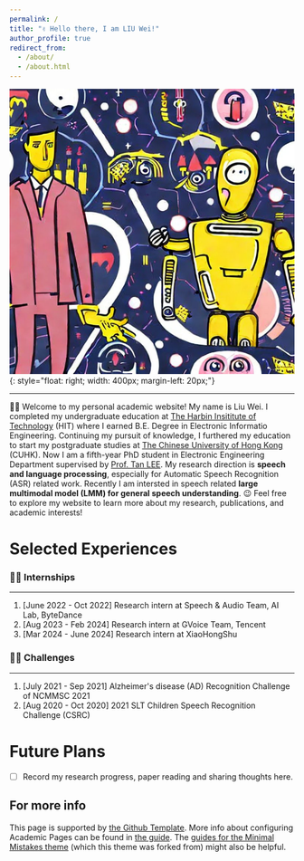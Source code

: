 ```yaml
---
permalink: /
title: "✌ Hello there, I am LIU Wei!"
author_profile: true
redirect_from: 
  - /about/
  - /about.html
---
```


![human talks to robot](/images/bg.png){: style="float: right; width: 400px; margin-left: 20px;"}

---
👨‍🎓 Welcome to my personal academic website! My name is Liu Wei. I completed my undergraduate education at [The Harbin Insititute of Technology](http://en.hit.edu.cn/) (HIT) where I earned B.E. Degree in Electronic Informatio Engineering. Continuing my pursuit of knowledge, I furthered my education to start my postgraduate studies at [The Chinese University of Hong Kong](https://www.cuhk.edu.hk/english/index.html) (CUHK). Now I am a fifth-year PhD student in Electronic Engineering Department supervised by [Prof. Tan LEE](https://www.ee.cuhk.edu.hk/~tanlee/). My research direction is **speech and language processing**, especially for Automatic Speech Recognition (ASR) related work. Recently I am intersted in speech related **large multimodal model (LMM) for general speech understanding**. 😉 Feel free to explore my website to learn more about my research, publications, and academic interests!


Selected Experiences
======

### 🙋‍♂️ Internships
------
1. [June 2022 - Oct 2022] Research intern at Speech & Audio Team, AI Lab, ByteDance 
2. [Aug 2023 - Feb 2024]  Research intern at GVoice Team, Tencent 
3. [Mar 2024 - June 2024] Research intern at XiaoHongShu 

### 🐱‍🏍 Challenges
---
1. [July 2021 - Sep 2021] Alzheimer's disease (AD) Recognition Challenge of NCMMSC 2021
2. [Aug 2020 - Oct 2020] 2021 SLT Children Speech Recognition Challenge  (CSRC)


Future Plans
======
- [ ] Record my research progress, paper reading and sharing thoughts here. 


For more info
------
This page is supported by [the Github Template](https://github.com/academicpages/academicpages.github.io). 
More info about configuring Academic Pages can be found in [the guide](https://academicpages.github.io/markdown/). The [guides for the Minimal Mistakes theme](https://mmistakes.github.io/minimal-mistakes/docs/configuration/) (which this theme was forked from) might also be helpful.
